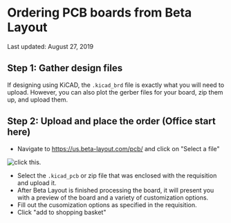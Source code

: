 Ordering PCB boards from Beta Layout
=============================

Last updated: August 27, 2019

## Step 1: Gather design files

If designing using KiCAD, the `.kicad_brd` file is exactly what you will need to upload. However, you can also plot the 
gerber files for your board, zip them up, and upload them.

## Step 2: Upload and place the order (Office start here)

  - Navigate to https://us.beta-layout.com/pcb/ and click on "Select a file"

![click this.](https://i.imgur.com/Kf0Dw1e.png)

  - Select the `.kicad_pcb` or zip file that was enclosed with the requisition and upload it. 
  - After Beta Layout is finished processing the board, it will present you with a preview of the board and a variety 
    of customization options.
  - Fill out the cusomization options as specified in the requisition.
  - Click "add to shopping basket"

  
